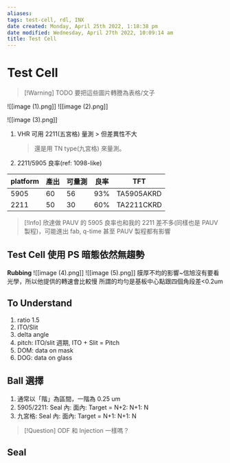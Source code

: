 ```yaml
---
aliases: 
tags: test-cell, rdl, INX
date created: Monday, April 25th 2022, 1:18:38 pm
date modified: Wednesday, April 27th 2022, 10:09:14 am
title: Test Cell
---
```


# Test Cell

> [!Warning] TODO
> 要把這些圖片轉謄為表格/文子


![[image (1).png]]
![[image (2).png]]

![[image (3).png]]

1. VHR 可用 2211(五宮格) 量測 > 但差異性不大
	> 還是用 TN type(九宮格) 來量測。
2. 2211/5905 良率(ref: 1098-like)

| platform | 產出 | 可量測 | 良率 | TFT        |
| -------- | ---- | ------ | ---- | ---------- |
| 5905     | 60   | 56     | 93%  | TA5905AKRD |
| 2211     | 50   | 30     | 60%  | TA2211CKRD |

> [!Info]
> 欣達做 PAUV 的 5905 良率也和我的 2211 差不多(同樣也是 PAUV 製程)，可能進出 fab, q-time 甚至 PAUV 製程都有影響

## Test Cell 使用 PS 暗態依然無趨勢

**Rubbing**
![[image (4).png]]
![[image (5).png]]
膜厚不均的影響~信旭沒有要看光學，所以他提供的轉速會比較慢
所謂的均勻是基板中心點跟四個角段差<0.2um

## To Understand

1. ratio 1.5
2. ITO/Slit
3. delta angle
4. pitch: ITO/slit 週期, ITO + Slit = Pitch
5. DOM: data on mask
6. DOG: data on glass

## Ball 選擇

1. 通常以「階」為區間，一階為 0.25 um
2. 5905/2211: Seal 內: 面內: Target = N+2: N+1: N
3. 九宮格: Seal 內: 面內: Target = N+1: N+1: N

> [!Question]
> ODF 和 Injection 一樣嗎？

## Seal
